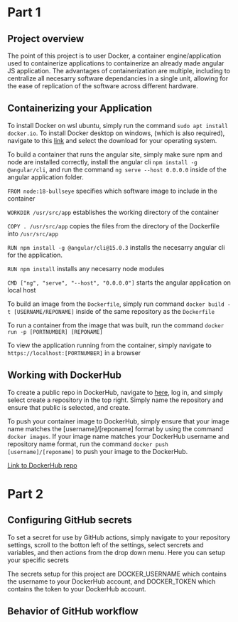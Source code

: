 # Part 1

## Project overview
The point of this project is to user Docker, a container engine/application used to containerize applications to containerize an already made angular JS application. The advantages of containerization are multiple, including to centralize all necesarry software dependancies in a single unit, allowing for the ease of replication of the software across different hardware. 

## Containerizing your Application
To install Docker on wsl ubuntu, simply run the command `sudo apt install docker.io`. To install Docker desktop on windows, (which is also required), navigate to this [link](https://www.docker.com/products/docker-desktop/) and select the download for your operating system.

To build a container that runs the angular site, simply make sure npm and node are installed correctly, install the angular cli `npm install -g @angular/cli`, and run the command `ng serve --host 0.0.0.0` inside of the angular application folder.

`FROM node:18-bullseye` specifies which software image to include in the container

`WORKDIR /usr/src/app` establishes the working directory of the container

`COPY . /usr/src/app` copies the files from the directory of the Dockerfile into `/usr/src/app`

`RUN npm install -g @angular/cli@15.0.3` installs the necesarry angular cli for the application.

`RUN npm install` installs any necesarry node modules

`CMD ["ng", "serve", "--host", "0.0.0.0"]` starts the angular application on local host

To build an image from the `Dockerfile`, simply run command `docker build -t [USERNAME/REPONAME]` inside of the same repository as the `Dockerfile`

To run a container from the image that was built, run the command `docker run -p [PORTNUMBER] [REPONAME]`

To view the application running from the container, simply navigate to `https://localhost:[PORTNUMBER]` in a browser

## Working with DockerHub
To create a public repo in DockerHub, navigate to [here](https://hub.docker.com), log in, and simply select create a repository in the top right. Simply name the repository and ensure that public is selected, and create.

To push your container image to DockerHub, simply ensure that your image name matches the [username]/[reponame] format by using the command `docker images`. If your image name matches your DockerHub username and repository name format, run the command `docker push [username]/[reponame]` to push your image to the DockerHub. 

[Link to DockerHub repo](https://hub.docker.com/repository/docker/cyrus60/straley-ceg3120/general)
	

# Part 2

## Configuring GitHub secrets
To set a secret for use by GitHub actions, simply navigate to your repository settings, scroll to the botton left of the settings, select sercrets and variables, and then actions from the drop down menu. Here you can setup your specific secrets

The secrets setup for this project are DOCKER_USERNAME which contains the username to your DockerHub account, and DOCKER_TOKEN which contains the token to your DockerHub account.

## Behavior of GitHub workflow
 
